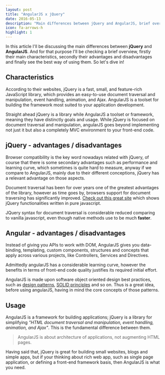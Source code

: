 ```yaml
---
layout: post
title: "AngularJS x jQuery"
date: 2016-05-13
description: "Main differences between jQuery and AngularJS, brief overview of their characteristics, advantages / disadvantages and usage."
icon: fa-arrows-h
highlight: 1
---
```


In this article I'll be discussing the main differences between **jQuery** and **AngularJS**. And for that purpose I'll be checking a brief overview, firstly their main characteristics, secondly their advantages and disadvantages and finally see the best way of using them. So let's dive in!

## Characteristics
According to their websites, jQuery is a fast, small, and feature-rich JavaScript library, which provides an easy-to-use document traversal and manipulation, event handling, animation, and Ajax. AngularJS is a toolset for building the framework most suited to your application development.

Straight ahead jQuery is a library while AngularJS a toolset or framework, meaning they have distinctly goals and usage. While jQuery is focused on document traversal and manipulation, angularJS goes beyond implementing not just it but also a completely MVC environment to your front-end code.

## jQuery - advantages / disadvantages
Browser compatibility is the key word nowadays related with jQuery, of course that there is some secondary advantages such as performance and learning curve, which sometimes is quite hard to measure, anyway if we compare to AngularJS, mainly due to their different conceptions, jQuery has a relevant advantage on those aspects.

Document traversal has been for over years one of the greatest advantages of the library, however as time goes by, browsers support for document traversing has significantly improved. [Check out this great site](http://youmightnotneedjquery.com/) which shows jQuery functionalities written in pure javascript.

JQuery syntax for document traversal is considerable reduced comparing to vanilla javascript, even though native methods use to be much **faster**.

## Angular - advantages / disadvantages
Instead of giving you APIs to work with DOM, AngularJS gives you data-binding, templating, custom components, structures and concepts that apply across various projects, like Controllers, Services and Directives.

Admittedly angularJS has a considerable learning curve, however the benefits in terms of front-end code quality justifies its required initial effort.

AngularJS is made upon software object oriented design best practices, such as [design patterns](http://www.blackwasp.co.uk/gofpatterns.aspx), [SOLID principles](https://scotch.io/bar-talk/s-o-l-i-d-the-first-five-principles-of-object-oriented-design) and so on. Thus is a great idea, before using angularJS, having in mind the core concepts of those patterns.

## Usage
AngularJS is a framework for building applications; jQuery is a library for simplifying *"HTML document traversal and manipulation, event handling, animation, and Ajax"*. This is the fundamental difference between them.

>AngularJS is about architecture of applications, not augmenting HTML pages.

Having said that, jQuery is great for building small websites, blogs and simple apps, but if your thinking about rich web app, such as single page application, or defining a front-end framework basis, then AngularJS is what you need.
